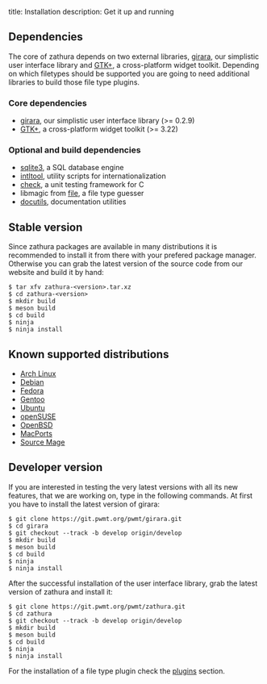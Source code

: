 title: Installation
description: Get it up and running

## Dependencies
The core of zathura depends on two external libraries,
[girara](/projects/girara/), our simplistic user interface
library and [GTK+](http://www.gtk.org/), a cross-platform widget toolkit.
Depending on which filetypes should be supported you are going to need
additional libraries to build those file type plugins.

### Core dependencies
* [girara](/projects/girara/), our simplistic user interface library (>= 0.2.9)
* [GTK+](http://www.gtk.org/), a cross-platform widget toolkit (>= 3.22)

### Optional and build dependencies
* [sqlite3](https://www.sqlite.org/), a SQL database engine
* [intltool](https://launchpad.net/intltool), utility scripts for internationalization
* [check](http://check.sourceforge.net/), a unit testing framework for C
* libmagic from [file](http://www.darwinsys.com/file/), a file type guesser
* [docutils](http://docutils.sourceforge.net), documentation utilities

## Stable version
Since zathura packages are available in many distributions it is recommended to
install it from there with your prefered package manager. Otherwise you can grab
the latest version of the source code from our website and build it by hand:

    $ tar xfv zathura-<version>.tar.xz
    $ cd zathura-<version>
    $ mkdir build
    $ meson build
    $ cd build
    $ ninja
    $ ninja install

## Known supported distributions

* [Arch Linux](http://www.archlinux.org/packages/community/x86_64/zathura)
* [Debian](http://packages.debian.org/en/sid/zathura)
* [Fedora](http://pkgs.org/fedora-rawhide/fedora-i386/zathura-0.0.8.5.fc17.i686.rpm.html)
* [Gentoo](http://packages.gentoo.org/package/app-text/zathura)
* [Ubuntu](http://packages.ubuntu.com/precise/zathura)
* [openSUSE](http://software.opensuse.org/package/zathura)
* [OpenBSD](http://openports.se/textproc/zathura)
* [MacPorts](https://www.macports.org/ports.php?by=name&substr=zathura)
* [Source Mage](http://mirror.sobukus.de/files/sourcemage/codex/test/doc/zathura/)

## Developer version
If you are interested in testing the very latest versions with all its new
features, that we are working on, type in the following commands. At first you
have to install the latest version of girara:

    $ git clone https://git.pwmt.org/pwmt/girara.git
    $ cd girara
    $ git checkout --track -b develop origin/develop
    $ mkdir build
    $ meson build
    $ cd build
    $ ninja
    $ ninja install

After the successful installation of the user interface library, grab the latest
version of zathura and install it:

    $ git clone https://git.pwmt.org/pwmt/zathura.git
    $ cd zathura
    $ git checkout --track -b develop origin/develop
    $ mkdir build
    $ meson build
    $ cd build
    $ ninja
    $ ninja install

For the installation of a file type plugin check the [plugins](../plugins) section.
